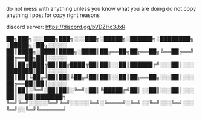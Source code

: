 do not mess with anything unless you know what you are doing
do not copy anything i post for copy right reasons 
  
discord server: https://discord.gg/bVDZHc3JxR  
    
██╗███╗░░░███╗███╗░░░███╗░█████╗░██████╗░████████╗░█████╗░██╗░░░░░
██║████╗░████║████╗░████║██╔══██╗██╔══██╗╚══██╔══╝██╔══██╗██║░░░░░
██║██╔████╔██║██╔████╔██║██║░░██║██████╔╝░░░██║░░░███████║██║░░░░░
██║██║╚██╔╝██║██║╚██╔╝██║██║░░██║██╔══██╗░░░██║░░░██╔══██║██║░░░░░
██║██║░╚═╝░██║██║░╚═╝░██║╚█████╔╝██║░░██║░░░██║░░░██║░░██║███████╗
╚═╝╚═╝░░░░░╚═╝╚═╝░░░░░╚═╝░╚════╝░╚═╝░░╚═╝░░░╚═╝░░░╚═╝░░╚═╝╚══════╝
